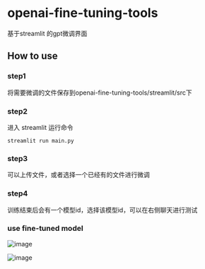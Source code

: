 # openai-fine-tuning-tools
基于streamlit 的gpt微调界面

## How to use
### step1 
将需要微调的文件保存到openai-fine-tuning-tools/streamlit/src下
### step2
进入 streamlit 运行命令 
```
streamlit run main.py
```
### step3

可以上传文件，或者选择一个已经有的文件进行微调

### step4
训练结束后会有一个模型id，选择该模型id，可以在右侧聊天进行测试





### use fine-tuned model
![image](https://github.com/Formyselfonly/openai-fine-tuning-tools/assets/56914169/2a695bd9-ebfd-481c-9992-15533c560766)

![image](https://github.com/Formyselfonly/openai-fine-tuning-tools/assets/56914169/dbeddfdc-9a07-400a-adbd-a981ea49f195)




